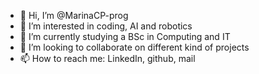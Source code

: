 - 👋 Hi, I’m @MarinaCP-prog
- 👀 I’m interested in coding, AI and robotics
- 🌱 I’m currently studying a BSc in Computing and IT
- 💞️ I’m looking to collaborate on different kind of projects
- 📫 How to reach me: LinkedIn, github, mail

<!---
MarinaCP-prog/MarinaCP-prog is a ✨ special ✨ repository because its `README.md` (this file) appears on your GitHub profile.
You can click the Preview link to take a look at your changes.
--->
